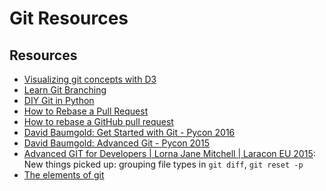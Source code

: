Git Resources
===

Resources
---

- [Visualizing git concepts with D3](https://onlywei.github.io/explain-git-with-d3/)
- [Learn Git Branching](https://learngitbranching.js.org/)
- [DIY Git in Python](https://www.leshenko.net/p/ugit/#)
- [How to Rebase a Pull Request](https://github.com/edx/edx-platform/wiki/How-to-Rebase-a-Pull-Request)
- [How to rebase a GitHub pull request](https://anavarre.net/how-to-rebase-a-github-pull-request/)
- [David Baumgold: Get Started with Git - Pycon 2016](https://www.youtube.com/watch?v=Qthor07loHM)
- [David Baumgold: Advanced Git - Pycon 2015](https://www.youtube.com/watch?v=4EOZvow1mk4)
- [Advanced GIT for Developers | Lorna Jane Mitchell | Laracon EU 2015][1]: New
    things picked up: grouping file types in `git diff`, `git reset -p`
- [The elements of git][2]

<!-- Links -->
[1]: https://www.youtube.com/watch?v=duqBHik7nRo
[2]: https://cuddly-octo-palm-tree.com/posts/2021-09-19-git-elements/

<!-- Links end -->
